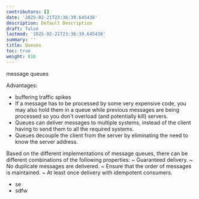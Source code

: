 ```yaml
---
contributors: []
date: '2025-02-21T23:36:39.645438'
description: Default Description
draft: false
lastmod: '2025-02-21T23:36:39.645438'
summary: ''
title: Queues
toc: true
weight: 810
---
```


message queues


Advantages:
- buffering traffic spikes
- If a message has to be processed by some very expensive code, you may also hold them in a queue while previous messages are being processed so you don't overload (and potentially kill) servers. 
- Queues can deliver messages to multiple systems, instead of the client having to send them to all the required systems.
- Queues decouple the client from the server by eliminating the need to know the server address.
  

Based on the different implementations of message queues, there can be different combinations of the following properties:
~ Guaranteed delivery.
~ No duplicate messages are delivered.
~ Ensure that the order of messages is maintained.
~ At least once delivery with idempotent consumers.

- se
- sdfw


